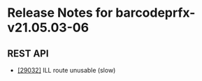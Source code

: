 
# Release Notes for barcodeprfx-v21.05.03-06

## REST API

- [[29032]](http://bugs.koha-community.org/bugzilla3/show_bug.cgi?id=29032) ILL route unusable (slow)


